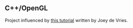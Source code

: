 ## C++/OpenGL

Project influenced by [this tutorial](http://www.learnopengl.com/#!In-Practice/2D-Game/Breakout) written by Joey de Vries.


